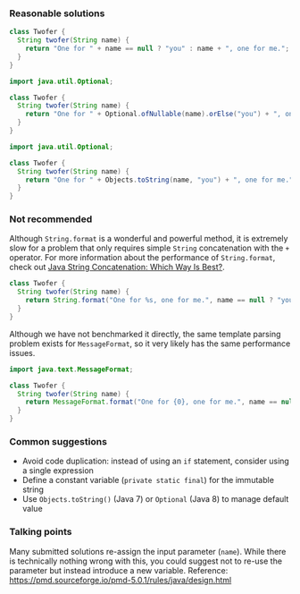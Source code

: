 ### Reasonable solutions

```java
class Twofer {
  String twofer(String name) {
    return "One for " + name == null ? "you" : name + ", one for me.";
  }
}
```

```java
import java.util.Optional;

class Twofer {
  String twofer(String name) {
    return "One for " + Optional.ofNullable(name).orElse("you") + ", one for me.";
  }
}
```

```java
import java.util.Optional;

class Twofer {
  String twofer(String name) {
    return "One for " + Objects.toString(name, "you") + ", one for me.";
  }
}
```

### Not recommended

Although `String.format` is a wonderful and powerful method, it is extremely slow for a problem that only requires simple `String` concatenation with the `+` operator.
For more information about the performance of `String.format`, check out [Java String Concatenation: Which Way Is Best?](https://redfin.engineering/java-string-concatenation-which-way-is-best-8f590a7d22a8).

```java
class Twofer {
  String twofer(String name) {
    return String.format("One for %s, one for me.", name == null ? "you" : name);
  }
}
```

Although we have not benchmarked it directly, the same template parsing problem exists for `MessageFormat`, so it very likely has the same performance issues.

```java
import java.text.MessageFormat;

class Twofer {
  String twofer(String name) {
    return MessageFormat.format("One for {0}, one for me.", name == null ? "you" : name);
  }
}
```

### Common suggestions

- Avoid code duplication: instead of using an `if` statement, consider using a single expression
- Define a constant variable (`private static final`) for the immutable string
- Use `Objects.toString()` (Java 7) or `Optional` (Java 8) to manage default value

### Talking points

Many submitted solutions re-assign the input parameter (`name`). While there is technically nothing wrong with this, you could suggest not to re-use the parameter but instead introduce a new variable. Reference: https://pmd.sourceforge.io/pmd-5.0.1/rules/java/design.html
